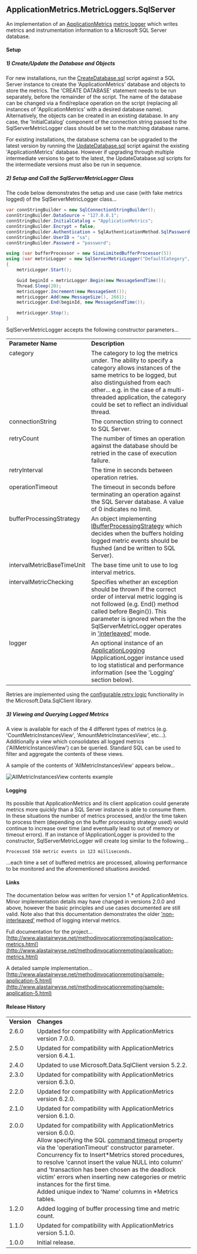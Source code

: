 ApplicationMetrics.MetricLoggers.SqlServer
---
An implementation of an [ApplicationMetrics](https://github.com/alastairwyse/ApplicationMetrics) [metric logger](https://github.com/alastairwyse/ApplicationMetrics/blob/master/ApplicationMetrics/IMetricLogger.cs) which writes metrics and instrumentation information to a Microsoft SQL Server database.


#### Setup

##### 1) Create/Update the Database and Objects
For new installations, run the [CreateDatabase.sql](https://github.com/alastairwyse/ApplicationMetrics.MetricLoggers.SqlServer/blob/master/ApplicationMetrics.MetricLoggers.SqlServer/Resources/CreateDatabase.sql) script against a SQL Server instance to create the 'ApplicationMetrics' database and objects to store the metrics.  The 'CREATE DATABASE' statement needs to be run separately, before the remainder of the script.  The name of the database can be changed via a find/replace operation on the script (replacing all instances of 'ApplicationMetrics' with a desired database name).  Alternatively, the objects can be created in an existing database.  In any case, the 'InitialCatalog' component of the connection string passed to the SqlServerMetricLogger class should be set to the matching database name.  

For existing installations, the database schema can be upgraded to the latest version by running the [UpdateDatabase.sql](https://github.com/alastairwyse/ApplicationMetrics.MetricLoggers.SqlServer/blob/master/ApplicationMetrics.MetricLoggers.SqlServer/Resources/UpdateDatabase.sql) script against the existing 'ApplicationMetrics' database.  However if upgrading through multiple intermediate versions to get to the latest, the UpdateDatabase.sql scripts for the intermediate versions must also be run in sequence.

##### 2) Setup and Call the SqlServerMetricLogger Class

The code below demonstrates the setup and use case (with fake metrics logged) of the SqlServerMetricLogger class...

````C#
var connStringBuilder = new SqlConnectionStringBuilder();
connStringBuilder.DataSource = "127.0.0.1";
connStringBuilder.InitialCatalog = "ApplicationMetrics";
connStringBuilder.Encrypt = false;
connStringBuilder.Authentication = SqlAuthenticationMethod.SqlPassword;
connStringBuilder.UserID = "sa";
connStringBuilder.Password = "password";

using (var bufferProcessor = new SizeLimitedBufferProcessor(5))
using (var metricLogger = new SqlServerMetricLogger("DefaultCategory", connStringBuilder.ToString(), 20, 10, 0, bufferProcessor, IntervalMetricBaseTimeUnit.Millisecond, true))
{
    metricLogger.Start();

    Guid beginId = metricLogger.Begin(new MessageSendTime());
    Thread.Sleep(20);
    metricLogger.Increment(new MessageSent());
    metricLogger.Add(new MessageSize(), 2661);
    metricLogger.End(beginId, new MessageSendTime());

    metricLogger.Stop();
}
````

SqlServerMetricLogger accepts the following constructor parameters...

<table>
  <tr>
    <td><b>Parameter Name</b></td>
    <td><b>Description</b></td>
  </tr>
  <tr>
    <td valign="top">category</td>
    <td>
      The category to log the metrics under.  The ability to specify a category allows instances of the same metrics to be logged, but also distinguished from each other... e.g. in the case of a multi-threaded application, the category could be set to reflect an individual thread.
    </td>
  </tr>
  <tr>
    <td valign="top">connectionString</td>
    <td>
      The connection string to connect to SQL Server.
    </td>
  </tr>
  <tr>
    <td valign="top">retryCount</td>
    <td>
      The number of times an operation against the database should be retried in the case of execution failure.
    </td>
  </tr>
  <tr>
    <td valign="top">retryInterval</td>
    <td>
      The time in seconds between operation retries.
    </td>
  </tr>
  <tr>
    <td valign="top">operationTimeout</td>
    <td>
      The timeout in seconds before terminating an operation against the SQL Server database.  A value of 0 indicates no limit.
    </td>
  </tr>
  <tr>
    <td valign="top">bufferProcessingStrategy</td>
    <td>
      An object implementing <a href="https://github.com/alastairwyse/ApplicationMetrics/blob/master/ApplicationMetrics.MetricLoggers/IBufferProcessingStrategy.cs">IBufferProcessingStrategy</a> which decides when the buffers holding logged metric events should be flushed (and be written to SQL Server).
    </td>
  </tr>
  <tr>
    <td valign="top">intervalMetricBaseTimeUnit</td>
    <td>
      The base time unit to use to log interval metrics.
    </td>
  </tr>
  <tr>
    <td valign="top">intervalMetricChecking</td>
    <td>
      Specifies whether an exception should be thrown if the correct order of interval metric logging is not followed (e.g. End() method called before Begin()).  This parameter is ignored when the the SqlServerMetricLogger operates in <a href="https://github.com/alastairwyse/ApplicationMetrics#interleaved-interval-metrics">'interleaved'</a> mode.
    </td>
  </tr>
  <tr>
    <td valign="top">logger</td>
    <td>
      An optional instance of an <a href="https://github.com/alastairwyse/ApplicationLogging">ApplicationLogging</a> IApplicationLogger instance used to log statistical and performance information (see the 'Logging' section below).
    </td>
  </tr>
</table>

Retries are implemented using the [configurable retry logic](https://docs.microsoft.com/en-us/sql/connect/ado-net/configurable-retry-logic-sqlclient-introduction?view=sql-server-ver16) functionality in the Microsoft.Data.SqlClient library.

##### 3) Viewing and Querying Logged Metrics
A view is available for each of the 4 different types of metrics (e.g. 'CountMetricInstancesView', 'AmountMetricInstancesView', etc...).  Additionally a view which consolidates all logged metrics ('AllMetricInstancesView') can be queried.  Standard SQL can be used to filter and aggregate the contents of these views.

A sample of the contents of 'AllMetricInstancesView' appears below...

![AllMetricInstancesView contents example](http://alastairwyse.net/applicationmetrics/images/allmetricinstancesview-example.png)

#### Logging

Its possible that ApplicationMetrics and its client application could generate metrics more quickly than a SQL Server instance is able to consume them.  In these situations the number of metrics processed, and/or the time taken to process them (depending on the buffer processing strategy used) would continue to increase over time (and eventually lead to out of memory or timeout errors).  If an instance of IApplicationLogger is provided to the constructor, SqlServerMetricLogger will create log similar to the following...


```
Processed 550 metric events in 123 milliseconds.
```

...each time a set of buffered metrics are processed, allowing performance to be monitored and the aforementioned situations avoided.

#### Links
The documentation below was written for version 1.* of ApplicationMetrics.  Minor implementation details may have changed in versions 2.0.0 and above, however the basic principles and use cases documented are still valid.  Note also that this documentation demonstrates the older ['non-interleaved'](https://github.com/alastairwyse/ApplicationMetrics#interleaved-interval-metrics) method of logging interval metrics.

Full documentation for the project...<br />
[http://www.alastairwyse.net/methodinvocationremoting/application-metrics.html](http://www.alastairwyse.net/methodinvocationremoting/application-metrics.html)

A detailed sample implementation...<br />
[http://www.alastairwyse.net/methodinvocationremoting/sample-application-5.html](http://www.alastairwyse.net/methodinvocationremoting/sample-application-5.html)

#### Release History

<table>
  <tr>
    <td><b>Version</b></td>
    <td><b>Changes</b></td>
  </tr>
  <tr>
    <td valign="top">2.6.0</td>
    <td>
      Updated for compatibility with ApplicationMetrics version 7.0.0.<br />
    </td>
  </tr>
  <tr>
    <td valign="top">2.5.0</td>
    <td>
      Updated for compatibility with ApplicationMetrics version 6.4.1.<br />
    </td>
  </tr>
  <tr>
    <td valign="top">2.4.0</td>
    <td>
      Updated to use Microsoft.Data.SqlClient version 5.2.2.<br />
    </td>
  </tr>
  <tr>
    <td valign="top">2.3.0</td>
    <td>
      Updated for compatibility with ApplicationMetrics version 6.3.0.<br />
    </td>
  </tr>
  <tr>
    <td valign="top">2.2.0</td>
    <td>
      Updated for compatibility with ApplicationMetrics version 6.2.0.
    </td>
  </tr>
  <tr>
    <td valign="top">2.1.0</td>
    <td>
      Updated for compatibility with ApplicationMetrics version 6.1.0.
    </td>
  </tr>
  <tr>
    <td valign="top">2.0.0</td>
    <td>
      Updated for compatibility with ApplicationMetrics version 6.0.0.<br />
      Allow specifying the SQL <a href="https://learn.microsoft.com/en-us/dotnet/api/system.data.sqlclient.sqlcommand.commandtimeout?redirectedfrom=MSDN&view=dotnet-plat-ext-7.0#System_Data_SqlClient_SqlCommand_CommandTimeout">command timeout</a> property via the 'operationTimeout' constructor parameter.<br />
      Concurrency fix to Insert*Metrics stored procedures, to resolve 'cannot insert the value NULL into column' and 'transaction has been chosen as the deadlock victim' errors when inserting new categories or metric instances for the first time.<br />
      Added unique index to 'Name' columns in *Metrics tables.
    </td>
  </tr>
  <tr>
    <td valign="top">1.2.0</td>
    <td>
      Added logging of buffer processing time and metric count.
    </td>
  </tr>
  <tr>
    <td valign="top">1.1.0</td>
    <td>
      Updated for compatibility with ApplicationMetrics version 5.1.0. 
    </td>
  </tr>
  <tr>
    <td valign="top">1.0.0</td>
    <td>
      Initial release.
    </td>
  </tr>
</table>